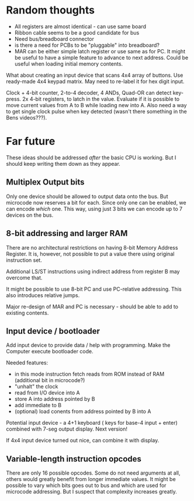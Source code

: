 Random thoughts
===============

* All registers are almost identical - can use same board
* Ribbon cable seems to be a good candidate for bus
* Need bus/breadboard connector
* is there a need for PCBs to be "pluggable" into breadboard?
* MAR can be either simple latch register or use same as for PC. It might be useful to
  have a simple feature to advance to next address. Could be useful when loading initial
  memory contents.

What about creating an input device that scans 4x4 array of buttons. Use ready-made 4x4
keypad matrix. May need to re-label it for hex digit input.

Clock + 4-bit counter, 2-to-4 decoder, 4 ANDs, Quad-OR can detect key-press.
2x 4-bit registers, to latch in the value. Evaluate if it is possible to move
current values from A to B while loading new into A. Also need a way to get single
clock pulse when key detected (wasn't there something in the Bens videos???).



Far future
==========

These ideas should be addressed *after* the basic CPU is working. But I should keep writing them
down as they appear.


Multiplex Output bits
---------------------

Only one device should be allowed to output data onto the bus. But microcode now reserves a bit
for each. Since only one can be enabled, we can encode *which* one. This way, using just 3 bits
we can encode up to 7 devices on the bus.


8-bit addressing and larger RAM
-------------------------------
There are no architectural restrictions on having 8-bit Memory Address Register. It is, however,
not possible to put a value there using original instruction set. 

Additional LS/ST instructions using indirect address from register B may overcome that.

It might be possible to use 8-bit PC and use PC-relative addressing. This also introduces relative
jumps.

Major re-design of MAR and PC is necessary - should be able to add to existing contents.


Input device / bootloader
-------------------------

Add input device to provide data / help with programming. Make the Computer execute bootloader code.

Needed features:
* in this mode instruction fetch reads from ROM instead of RAM (additional bit in microcode?)
* "unhalt" the clock
* read from I/O device into A
* store A into address pointed by B
* add immediate to B
* (optional) load conents from address pointed by B into A


Potential input device - a 4+1 keyboard ( keys for base-4 input + enter) combined with 7-seg output
display. Next version!

If 4x4 input device turned out nice, can combine it with display.




Variable-length instruction opcodes
-----------------------------------
There are only 16 possible opcodes. Some do not need arguments at all, others would greatly
benefit from longer immediate values. It might be possible to vary which bits goes out to bus
and which are used for microcode addressing. But I suspect that complexity increases greatly.


